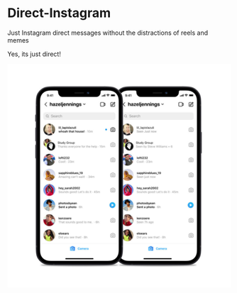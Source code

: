 # Direct-Instagram
Just Instagram direct messages without the distractions of reels and memes

Yes, its just direct! 

![image](direct.jpg)
